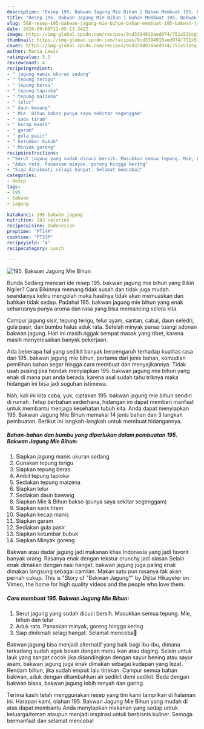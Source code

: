 ```yaml
---
description: "Resep 195. Bakwan Jagung Mie Bihun | Bahan Membuat 195. Bakwan Jagung Mie Bihun Yang Enak dan Simpel"
title: "Resep 195. Bakwan Jagung Mie Bihun | Bahan Membuat 195. Bakwan Jagung Mie Bihun Yang Enak dan Simpel"
slug: 568-resep-195-bakwan-jagung-mie-bihun-bahan-membuat-195-bakwan-jagung-mie-bihun-yang-enak-dan-simpel
date: 2020-09-09T12:05:11.242Z
image: https://img-global.cpcdn.com/recipes/9cd3394910aed974/751x532cq70/195-bakwan-jagung-mie-bihun-foto-resep-utama.jpg
thumbnail: https://img-global.cpcdn.com/recipes/9cd3394910aed974/751x532cq70/195-bakwan-jagung-mie-bihun-foto-resep-utama.jpg
cover: https://img-global.cpcdn.com/recipes/9cd3394910aed974/751x532cq70/195-bakwan-jagung-mie-bihun-foto-resep-utama.jpg
author: Maria Lewis
ratingvalue: 3.3
reviewcount: 4
recipeingredient:
- " jagung manis ukuran sedang"
- " tepung terigu"
- " tepung beras"
- " tepung tapioka"
- " tepung maizena"
- " telur"
- " daun bawang"
- " Mie  Bihun bakso punya saya sekitar segenggam"
- " saos tiram"
- " kecap manis"
- " garam"
- " gula pasir"
- " ketumbar bubuk"
- " Minyak goreng"
recipeinstructions:
- "Serut jagung yang sudah dicuci bersih. Masukkan semua tepung. Mie, bihun dan telur"
- "Aduk rata. Panaskan minyak, goreng hingga kering"
- "Siap dinikmati selagi hangat. Selamat mencoba💜"
categories:
- Resep
tags:
- 195
- bakwan
- jagung

katakunci: 195 bakwan jagung 
nutrition: 243 calories
recipecuisine: Indonesian
preptime: "PT14M"
cooktime: "PT33M"
recipeyield: "4"
recipecategory: Lunch

---
```



![195. Bakwan Jagung Mie Bihun](https://img-global.cpcdn.com/recipes/9cd3394910aed974/751x532cq70/195-bakwan-jagung-mie-bihun-foto-resep-utama.jpg)

Bunda Sedang mencari ide resep 195. bakwan jagung mie bihun yang Bikin Ngiler? Cara Bikinnya memang tidak susah dan tidak juga mudah. seandainya keliru mengolah maka hasilnya tidak akan memuaskan dan bahkan tidak sedap. Padahal 195. bakwan jagung mie bihun yang enak seharusnya punya aroma dan rasa yang bisa memancing selera kita.

Campur jagung sisir, tepung terigu, telur ayam, santan, cabai, daun seledri, gula pasir, dan bumbu halus aduk rata. Setelah minyak panas tuangi adonan bakwan jagung. Hari ini.masih.nggak sempat masak yang ribet, karena masih menyelesaikan banyak pekerjaan.

Ada beberapa hal yang sedikit banyak berpengaruh terhadap kualitas rasa dari 195. bakwan jagung mie bihun, pertama dari jenis bahan, kemudian pemilihan bahan segar hingga cara membuat dan menyajikannya. Tidak usah pusing jika hendak menyiapkan 195. bakwan jagung mie bihun yang enak di mana pun anda berada, karena asal sudah tahu triknya maka hidangan ini bisa jadi suguhan istimewa.


Nah, kali ini kita coba, yuk, ciptakan 195. bakwan jagung mie bihun sendiri di rumah. Tetap berbahan sederhana, hidangan ini dapat memberi manfaat untuk membantu menjaga kesehatan tubuh kita. Anda dapat menyiapkan 195. Bakwan Jagung Mie Bihun memakai 14 jenis bahan dan 3 langkah pembuatan. Berikut ini langkah-langkah untuk membuat hidangannya.

<!--inarticleads1-->

##### Bahan-bahan dan bumbu yang diperlukan dalam pembuatan 195. Bakwan Jagung Mie Bihun:

1. Siapkan  jagung manis ukuran sedang
1. Gunakan  tepung terigu
1. Siapkan  tepung beras
1. Ambil  tepung tapioka
1. Sediakan  tepung maizena
1. Siapkan  telur
1. Sediakan  daun bawang
1. Siapkan  Mie &amp; Bihun bakso (punya saya sekitar segenggam)
1. Siapkan  saos tiram
1. Siapkan  kecap manis
1. Siapkan  garam
1. Sediakan  gula pasir
1. Siapkan  ketumbar bubuk
1. Siapkan  Minyak goreng


Bakwan atau dadar jagung jadi makanan khas Indonesia yang jadi favorit banyak orang. Rasanya enak dengan tekstur crunchy jadi alasan Selain enak dimakan dengan nasi hangat, bakwan jagung juga paling enak dimakan langsung sebagai camilan. Makan satu pun rasanya tak akan pernah cukup. This is &#34;Story of &#34;Bakwan Jagung&#34;&#34; by Dijital Hikayeler on Vimeo, the home for high quality videos and the people who love them. 

<!--inarticleads2-->

##### Cara membuat 195. Bakwan Jagung Mie Bihun:

1. Serut jagung yang sudah dicuci bersih. Masukkan semua tepung. Mie, bihun dan telur
1. Aduk rata. Panaskan minyak, goreng hingga kering
1. Siap dinikmati selagi hangat. Selamat mencoba💜


Bakwan jagung bisa menjadi alternatif yang baik bagi ibu-ibu, dimana terkadang sudah agak bosan dengan menu ikan atau daging. Selain untuk lauk yang sangat cocok jika disandingkan dengan sayur bening atau sayur asam, bakwan jagung juga enak dimakan sebagai kudapan yang lezat. Rendam bihun, jika sudah empuk lalu tiriskan. Campur semua bahan bakwan, aduk dengan ditambahkan air sedikit demi sedikit. Beda dengan bakwan biasa, bakwan jagung lebih renyah dan garing. 

Terima kasih telah menggunakan resep yang tim kami tampilkan di halaman ini. Harapan kami, olahan 195. Bakwan Jagung Mie Bihun yang mudah di atas dapat membantu Anda menyiapkan makanan yang sedap untuk keluarga/teman ataupun menjadi inspirasi untuk berbisnis kuliner. Semoga bermanfaat dan selamat mencoba!

